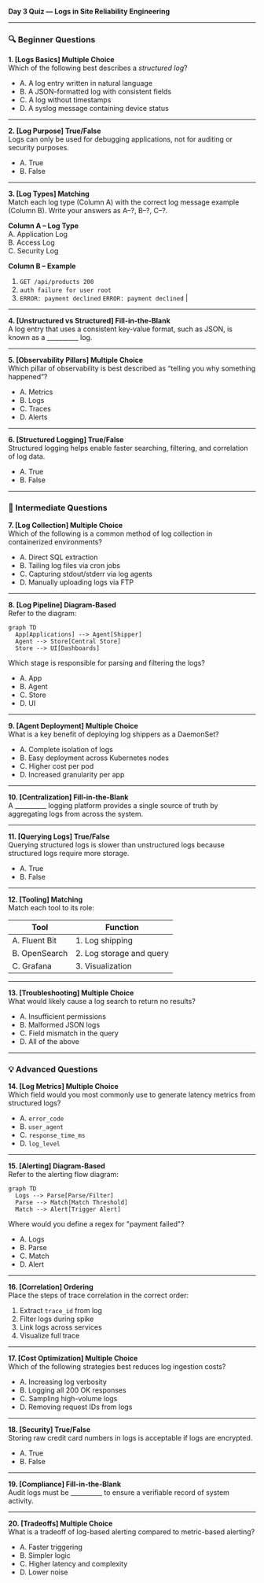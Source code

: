 **Day 3 Quiz — Logs in Site Reliability Engineering**

---

### 🔍 Beginner Questions

**1. [Logs Basics] Multiple Choice**  
Which of the following best describes a *structured log*?
- A. A log entry written in natural language
- B. A JSON-formatted log with consistent fields
- C. A log without timestamps
- D. A syslog message containing device status

---

**2. [Log Purpose] True/False**  
Logs can only be used for debugging applications, not for auditing or security purposes.
- A. True
- B. False

---

**3. [Log Types] Matching**  
Match each log type (Column A) with the correct log message example (Column B). Write your answers as A–?, B–?, C–?.

**Column A – Log Type**  
A. Application Log  
B. Access Log  
C. Security Log

**Column B – Example**  
1. `GET /api/products 200`  
2. `auth failure for user root`  
3. `ERROR: payment declined` `ERROR: payment declined` |

---

**4. [Unstructured vs Structured] Fill-in-the-Blank**  
A log entry that uses a consistent key-value format, such as JSON, is known as a __________ log.

---

**5. [Observability Pillars] Multiple Choice**  
Which pillar of observability is best described as “telling you why something happened”?
- A. Metrics
- B. Logs
- C. Traces
- D. Alerts

---

**6. [Structured Logging] True/False**  
Structured logging helps enable faster searching, filtering, and correlation of log data.
- A. True
- B. False

---

### 🧩 Intermediate Questions

**7. [Log Collection] Multiple Choice**  
Which of the following is a common method of log collection in containerized environments?
- A. Direct SQL extraction
- B. Tailing log files via cron jobs
- C. Capturing stdout/stderr via log agents
- D. Manually uploading logs via FTP

---

**8. [Log Pipeline] Diagram-Based**  
Refer to the diagram:
```mermaid
graph TD
  App[Applications] --> Agent[Shipper]
  Agent --> Store[Central Store]
  Store --> UI[Dashboards]
```
Which stage is responsible for parsing and filtering the logs?
- A. App
- B. Agent
- C. Store
- D. UI

---

**9. [Agent Deployment] Multiple Choice**  
What is a key benefit of deploying log shippers as a DaemonSet?
- A. Complete isolation of logs
- B. Easy deployment across Kubernetes nodes
- C. Higher cost per pod
- D. Increased granularity per app

---

**10. [Centralization] Fill-in-the-Blank**  
A __________ logging platform provides a single source of truth by aggregating logs from across the system.

---

**11. [Querying Logs] True/False**  
Querying structured logs is slower than unstructured logs because structured logs require more storage.
- A. True
- B. False

---

**12. [Tooling] Matching**  
Match each tool to its role:

| Tool           | Function                  |
|----------------|---------------------------|
| A. Fluent Bit  | 1. Log shipping           |
| B. OpenSearch  | 2. Log storage and query  |
| C. Grafana     | 3. Visualization          |

---

**13. [Troubleshooting] Multiple Choice**  
What would likely cause a log search to return no results?
- A. Insufficient permissions
- B. Malformed JSON logs
- C. Field mismatch in the query
- D. All of the above

---

### 💡 Advanced Questions

**14. [Log Metrics] Multiple Choice**  
Which field would you most commonly use to generate latency metrics from structured logs?
- A. `error_code`
- B. `user_agent`
- C. `response_time_ms`
- D. `log_level`

---

**15. [Alerting] Diagram-Based**  
Refer to the alerting flow diagram:
```mermaid
graph TD
  Logs --> Parse[Parse/Filter]
  Parse --> Match[Match Threshold]
  Match --> Alert[Trigger Alert]
```
Where would you define a regex for "payment failed"?
- A. Logs
- B. Parse
- C. Match
- D. Alert

---

**16. [Correlation] Ordering**  
Place the steps of trace correlation in the correct order:
1. Extract `trace_id` from log
2. Filter logs during spike
3. Link logs across services
4. Visualize full trace

---

**17. [Cost Optimization] Multiple Choice**  
Which of the following strategies best reduces log ingestion costs?
- A. Increasing log verbosity
- B. Logging all 200 OK responses
- C. Sampling high-volume logs
- D. Removing request IDs from logs

---

**18. [Security] True/False**  
Storing raw credit card numbers in logs is acceptable if logs are encrypted.
- A. True
- B. False

---

**19. [Compliance] Fill-in-the-Blank**  
Audit logs must be __________ to ensure a verifiable record of system activity.

---

**20. [Tradeoffs] Multiple Choice**  
What is a tradeoff of log-based alerting compared to metric-based alerting?
- A. Faster triggering
- B. Simpler logic
- C. Higher latency and complexity
- D. Lower noise

